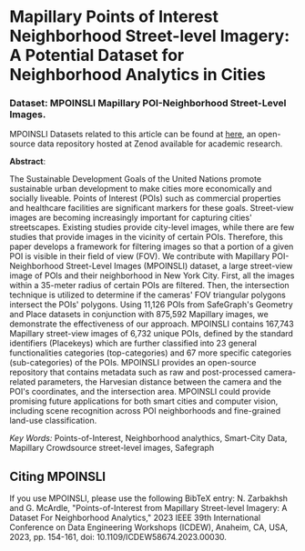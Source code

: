 # Mapillary Points of Interest Neighborhood Street-level Imagery: A Potential Dataset for Neighborhood Analytics in Cities

### Dataset: MPOINSLI Mapillary POI-Neighborhood Street-Level Images.
MPOINSLI Datasets related to this article can be found at [here](https://doi.org/10.5281/zenodo.7618831), an open-source data repository hosted at Zenod available for academic research.


**Abstract**:

The Sustainable Development Goals of the United Nations promote sustainable urban development to make cities more economically and socially liveable. Points of Interest (POIs) such as commercial properties and healthcare facilities are significant markers for these goals. Street-view images are becoming increasingly important for capturing cities' streetscapes. Existing studies provide city-level images, while there are few studies that provide images in the vicinity of certain POIs. Therefore, this paper develops a framework for filtering images so that a portion of a given POI is visible in their field of view (FOV). We contribute with Mapillary POI-Neighborhood Street-Level Images (MPOINSLI) dataset, a large street-view image of POIs and their neighborhood in New York City. First, all the images within a 35-meter radius of certain POIs are filtered. Then, the intersection technique is utilized to determine if the cameras' FOV triangular polygons intersect the POIs' polygons. Using 11,126 POIs from SafeGraph's Geometry and Place datasets in conjunction with 875,592 Mapillary images, we demonstrate the effectiveness of our approach. MPOINSLI contains 167,743 Mapillary street-view images of 6,732 unique POIs, defined by the standard identifiers (Placekeys) which are further classified into 23 general functionalities categories (top-categories) and 67 more specific categories (sub-categories) of the POIs. MPOINSLI provides an open-source repository that contains metadata such as raw and post-processed camera-related parameters, the Harvesian distance between the camera and the POI's coordinates, and the intersection area. MPOINSLI could provide promising future applications for both smart cities and computer vision, including scene recognition across POI neighborhoods and fine-grained land-use classification.

_Key Words:_ Points-of-Interest, Neighborhood analythics, Smart-City Data, Mapillary Crowdsource street-level images, Safegraph

## Citing MPOINSLI
If you use MPOINSLI, please use the following BibTeX entry:
N. Zarbakhsh and G. McArdle, "Points-of-Interest from Mapillary Street-level Imagery: A Dataset For Neighborhood Analytics," 2023 IEEE 39th International Conference on Data Engineering Workshops (ICDEW), Anaheim, CA, USA, 2023, pp. 154-161, doi: 10.1109/ICDEW58674.2023.00030.
